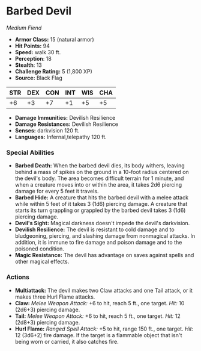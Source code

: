 # Barbed Devil

*Medium* *Fiend*

- **Armor Class:** 15 (natural armor)
- **Hit Points:** 94 
- **Speed:** walk 30 ft.
- **Perception**: 18
- **Stealth**: 13
- **Challenge Rating:** 5 (1,800 XP)
- **Source:** Black Flag

| STR | DEX | CON | INT | WIS | CHA |
| --- | --- | --- | --- | --- | --- |
| +6 | +3 | +7 | +1 | +5 | +5 |

- **Damage Immunities:** Devilish Resilience
- **Damage Resistances:** Devilish Resilience
- **Senses:** darkvision 120 ft.
- **Languages:** Infernal,telepathy 120 ft.

### Special Abilities

- **Barbed Death:** When the barbed devil dies, its body withers, leaving behind a mass of spikes on the ground in a 10-foot radius centered on the devil's body. The area becomes difficult terrain for 1 minute, and when a creature moves into or within the area, it takes 2d6 piercing damage for every 5 feet it travels.
- **Barbed Hide:** A creature that hits the barbed devil with a melee attack while within 5 feet of it takes 3 (1d6) piercing damage. A creature that starts its turn grappling or grappled by the barbed devil takes 3 (1d6) piercing damage.
- **Devil's Sight:** Magical darkness doesn't impede the devil's darkvision.
- **Devilish Resilience:** The devil is resistant to cold damage and to bludgeoning, piercing, and slashing damage from nonmagical attacks. In addition, it is immune to fire damage and poison damage and to the poisoned condition.
- **Magic Resistance:** The devil has advantage on saves against spells and other magical effects.

### Actions

- **Multiattack:** The devil makes two Claw attacks and one Tail attack, or it makes three Hurl Flame attacks.
- **Claw:** _Melee Weapon Attack:_ +6 to hit, reach 5 ft., one target. _Hit:_ 10 (2d6+3) piercing damage.
- **Tail:** _Melee Weapon Attack:_ +6 to hit, reach 5 ft., one target. _Hit:_ 12 (2d8+3) piercing damage.
- **Hurl Flame:** _Ranged Spell Attack:_ +5 to hit, range 150 ft., one target. _Hit:_ 12 (3d6+2) fire damage. If the target is a flammable object that isn't being worn or carried, it also catches fire.
